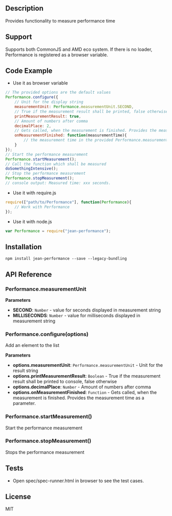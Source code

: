 ## Description

Provides functionality to measure performance time

## Support
Supports both CommonJS and AMD eco system. If there is no loader, Performance is registered as a browser variable.

## Code Example
- Use it as browser variable
```js
// The provided options are the default values
Performance.configure({
    // Unit for the display string
    measurementUnit: Performance.measurementUnit.SECOND,
    // True if the measurement result shall be printed, false otherwise
    printMeasurementResult: true,
    // Amount of numbers after comma
    decimalPlace: 2,
    // Gets called, when the measurement is finished. Provides the measurement time as a parameter
    onMeasurementFinished: function(measurementTime){
        // the measurement time in the provided Performance.measurementUnit
    }
});
// Start the performance measurement
Performance.startMeasurement();
// Call the function which shall be measured
doSomethingIntensive();
// Stop the performance measurement
Performance.stopMeasurement();
// console output: Measured time: xxx seconds.
```
- Use it with require.js
```js
require(["path/to/Performance"], function(Performance){
    // Work with Performance
});
```
- Use it with node.js
```js
var Performance = require("jean-performance");
```
## Installation

`npm install jean-performance --save --legacy-bundling`

## API Reference

### Performance.measurementUnit

**Parameters**
- **SECOND**: `Number` - value for seconds displayed in measurement string
- **MILLISECONDS**: `Number` - value for milliseconds displayed in measurement string

### Performance.configure(options) 

Add an element to the list

**Parameters**
- **options.measurementUnit**: `Performance.measurementUnit` - Unit for the result string
- **options.printMeasurementResult**: `Boolean` - True if the measurement result shall be printed to console, false otherwise
- **options.decimalPlace**: `Number` - Amount of numbers after comma
- **options.onMeasurementFinished**: `Function` - Gets called, when the measurement is finished. Provides the measurement time as a parameter.

### Performance.startMeasurement() 

Start the performance measurement

### Performance.stopMeasurement() 

Stops the performance measurement

## Tests

- Open spec/spec-runner.html in browser to see the test cases.

## License

MIT